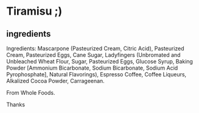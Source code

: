 # Tiramisu ;)

## ingredients
Ingredients: Mascarpone (Pasteurized Cream, Citric Acid), Pasteurized Cream, Pasteurized Eggs, Cane Sugar, Ladyfingers (Unbromated and Unbleached Wheat Flour, Sugar, Pasteurized Eggs, Glucose Syrup, Baking Powder [Ammonium Bicarbonate, Sodium Bicarbonate, Sodium Acid Pyrophosphate], Natural Flavorings), Espresso Coffee, Coffee Liqueurs, Alkalized Cocoa Powder, Carrageenan.

From Whole Foods.

Thanks
